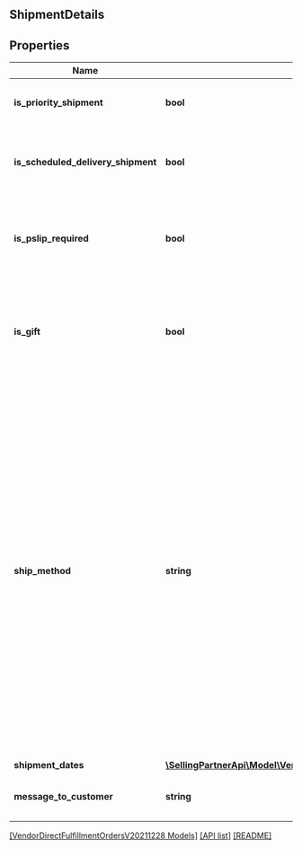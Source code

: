 ## ShipmentDetails

## Properties

Name | Type | Description | Notes
------------ | ------------- | ------------- | -------------
**is_priority_shipment** | **bool** | When true, this is a priority shipment. |
**is_scheduled_delivery_shipment** | **bool** | When true, this order is part of a scheduled delivery program. | [optional]
**is_pslip_required** | **bool** | When true, a packing slip is required to be sent to the customer. |
**is_gift** | **bool** | When true, the order contain a gift. Include the gift message and gift wrap information. | [optional]
**ship_method** | **string** | Ship method to be used for shipping the order. Amazon defines ship method codes indicating the shipping carrier and shipment service level. To see the full list of ship methods in use, including both the code and the friendly name, search the &#39;Help&#39; section on Vendor Central for &#39;ship methods&#39;. |
**shipment_dates** | [**\SellingPartnerApi\Model\VendorDirectFulfillmentOrdersV20211228\ShipmentDates**](ShipmentDates.md) |  |
**message_to_customer** | **string** | Message to customer for order status. |

[[VendorDirectFulfillmentOrdersV20211228 Models]](../) [[API list]](../../Api) [[README]](../../../README.md)
